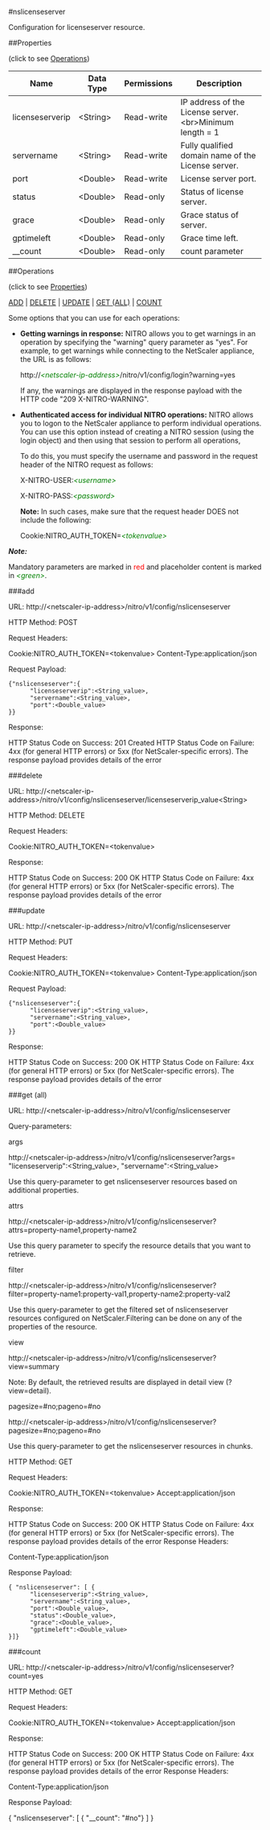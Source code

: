 #nslicenseserver

Configuration for licenseserver resource.


##Properties 
<span>(click to see [Operations](#operations))</span>


<table><thead><tr><th>Name</th><th> Data Type</th><th> Permissions</th><th>Description</th></tr></thead><tbody><tr><td>licenseserverip</td><td>&lt;String></td><td>Read-write</td><td>IP address of the License server.&lt;br>Minimum length = 1</td><tr><tr><td>servername</td><td>&lt;String></td><td>Read-write</td><td>Fully qualified domain name of the License server.</td><tr><tr><td>port</td><td>&lt;Double></td><td>Read-write</td><td>License server port.</td><tr><tr><td>status</td><td>&lt;Double></td><td>Read-only</td><td>Status of license server.</td><tr><tr><td>grace</td><td>&lt;Double></td><td>Read-only</td><td>Grace status of server.</td><tr><tr><td>gptimeleft</td><td>&lt;Double></td><td>Read-only</td><td>Grace time left.</td><tr><tr><td>__count</td><td>&lt;Double></td><td>Read-only</td><td>count parameter</td><tr></tbody></table>
##Operations 
<span>(click to see [Properties](#properties))</span>


[ADD](#add) | [DELETE](#delete) | [UPDATE](#update) | [GET (ALL)](#get-(all)) | [COUNT](#count)


Some options that you can use for each operations:
<ul><li><p><b>Getting warnings in response:</b> NITRO allows you to get warnings in an operation by specifying the "warning" query parameter as "yes". For example, to get warnings while connecting to the NetScaler appliance, the URL is as follows:</p><p>http://<span style="color:green;font-style:italic;">&lt;netscaler-ip-address&gt;</span>/nitro/v1/config/login?warning=yes</p><p>If any, the warnings are displayed in the response payload with the HTTP code "209 X-NITRO-WARNING".</p></li><li><p><b>Authenticated access for individual NITRO operations:</b> NITRO allows you to logon to the NetScaler appliance to perform individual operations. You can use this option instead of creating a NITRO session (using the login object) and then using that session to perform all operations,</p><p>To do this, you must specify the username and password in the request header of the NITRO request as follows:</p><p>X-NITRO-USER:<span style="color:green;font-style:italic;">&lt;username&gt;</span></p><p>X-NITRO-PASS:<span style="color:green;font-style:italic;">&lt;password&gt;</span></p><p><b>Note:</b> In such cases, make sure that the request header DOES not include the following:</p><p>Cookie:NITRO_AUTH_TOKEN=<span style="color:green;font-style:italic;">&lt;tokenvalue&gt;</span></p></li></ul>



***Note:*** 
Mandatory parameters are marked in <span style="color:#FF0000;">red</span> and placeholder content is marked in <span style="color:green;font-style:italic">&lt;green&gt;</span>.

###add



URL: http://&lt;netscaler-ip-address&gt;/nitro/v1/config/nslicenseserver
HTTP Method: POST
Request Headers:

Cookie:NITRO_AUTH_TOKEN=&lt;tokenvalue&gt;Content-Type:application/json

Request Payload: ```{"nslicenseserver":{      "licenseserverip":<String_value>,      "servername":<String_value>,      "port":<Double_value>}}```
Response:
HTTP Status Code on Success: 201 CreatedHTTP Status Code on Failure: 4xx   (for general HTTP errors) or 5xx     (for NetScaler-specific errors). The response payload provides details of the error 


###delete



URL: http://&lt;netscaler-ip-address&gt;/nitro/v1/config/nslicenseserver/licenseserverip_value&lt;String&gt;
HTTP Method: DELETE
Request Headers:

Cookie:NITRO_AUTH_TOKEN=&lt;tokenvalue&gt;

Response:
HTTP Status Code on Success: 200 OKHTTP Status Code on Failure: 4xx   (for general HTTP errors) or 5xx     (for NetScaler-specific errors). The response payload provides details of the error 


###update



URL: http://&lt;netscaler-ip-address&gt;/nitro/v1/config/nslicenseserver
HTTP Method: PUT
Request Headers:

Cookie:NITRO_AUTH_TOKEN=&lt;tokenvalue&gt;Content-Type:application/json

Request Payload: ```{"nslicenseserver":{      "licenseserverip":<String_value>,      "servername":<String_value>,      "port":<Double_value>}}```
Response:
HTTP Status Code on Success: 200 OKHTTP Status Code on Failure: 4xx   (for general HTTP errors) or 5xx     (for NetScaler-specific errors). The response payload provides details of the error 


###get (all)



URL: http://&lt;netscaler-ip-address&gt;/nitro/v1/config/nslicenseserver
Query-parameters:
args
http://&lt;netscaler-ip-address&gt;/nitro/v1/config/nslicenseserver?args=      "licenseserverip":&lt;String_value&gt;,      "servername":&lt;String_value&gt;
Use this query-parameter to get nslicenseserver resources based on additional properties.


attrs
http://&lt;netscaler-ip-address&gt;/nitro/v1/config/nslicenseserver?attrs=property-name1,property-name2
Use this query parameter to specify the resource details that you want to retrieve.


filter
http://&lt;netscaler-ip-address&gt;/nitro/v1/config/nslicenseserver?filter=property-name1:property-val1,property-name2:property-val2
Use this query-parameter to get the filtered set of nslicenseserver resources configured on NetScaler.Filtering can be done on any of the properties of the resource.


view
http://&lt;netscaler-ip-address&gt;/nitro/v1/config/nslicenseserver?view=summary
Note: By default, the retrieved results are displayed in detail view (?view=detail).


pagesize=#no;pageno=#no
http://&lt;netscaler-ip-address&gt;/nitro/v1/config/nslicenseserver?pagesize=#no;pageno=#no
Use this query-parameter to get the nslicenseserver resources in chunks.



HTTP Method: GET
Request Headers:

Cookie:NITRO_AUTH_TOKEN=&lt;tokenvalue&gt;Accept:application/json

Response:
HTTP Status Code on Success: 200 OKHTTP Status Code on Failure: 4xx   (for general HTTP errors) or 5xx     (for NetScaler-specific errors). The response payload provides details of the error Response Headers:

Content-Type:application/json

Response Payload: ```{ "nslicenseserver": [ {      "licenseserverip":<String_value>,      "servername":<String_value>,      "port":<Double_value>,      "status":<Double_value>,      "grace":<Double_value>,      "gptimeleft":<Double_value>}]}```



###count



URL: http://&lt;netscaler-ip-address&gt;/nitro/v1/config/nslicenseserver?count=yes
HTTP Method: GET
Request Headers:

Cookie:NITRO_AUTH_TOKEN=&lt;tokenvalue&gt;Accept:application/json

Response:
HTTP Status Code on Success: 200 OKHTTP Status Code on Failure: 4xx   (for general HTTP errors) or 5xx     (for NetScaler-specific errors). The response payload provides details of the error Response Headers:

Content-Type:application/json

Response Payload: 
{ "nslicenseserver": [ { "__count": "#no"} ] }


